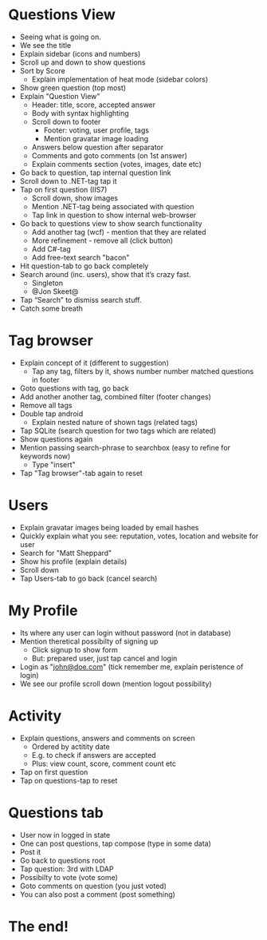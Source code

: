 # Questions View

- Seeing what is going on.
- We see the title
- Explain sidebar (icons and numbers)
- Scroll up and down to show questions
- Sort by Score
   -  Explain implementation of heat mode (sidebar colors)
- Show green question (top most)
- Explain "Question View"
   - Header: title, score, accepted answer
   - Body with syntax highlighting
   - Scroll down to footer
      - Footer: voting, user profile, tags
      - Mention gravatar image loading
   - Answers below question after separator
   - Comments and goto comments (on 1st answer)
   - Explain comments section (votes, images, date etc)
- Go back to question, tap internal question link
- Scroll down to .NET-tag tap it
- Tap on first question (IIS7)
   - Scroll down, show images
   - Mention .NET-tag being associated with question
   - Tap link in question to show internal web-browser
- Go back to questions view to show search functionality
   - Add another tag (wcf) - mention that they are related
   - More refinement - remove all (click button)
   - Add C#-tag
   - Add free-text search "bacon"
- Hit question-tab to go back completely
- Search around (inc. users), show that it’s crazy fast.
	- Singleton
	- @Jon Skeet@
- Tap “Search” to dismiss search stuff.
- Catch some breath

# Tag browser

- Explain concept of it (different to suggestion)
   - Tap any tag, filters by it, shows number number matched questions in footer
- Goto questions with tag, go back
- Add another another tag, combined filter (footer changes)
- Remove all tags
- Double tap android
   - Explain nested nature of shown tags (related tags)
- Tap SQLite (search question for two tags which are related)
- Show questions again
- Mention passing search-phrase to searchbox (easy to refine for keywords now)
   - Type "insert"
- Tap "Tag browser"-tab again to reset

# Users

- Explain gravatar images being loaded by email hashes
- Quickly explain what you see: reputation, votes, location and website for user
- Search for "Matt Sheppard"
- Show his profile (explain details)
- Scroll down
- Tap Users-tab to go back (cancel search)

# My Profile

- Its where any user can login without password (not in database)
- Mention theretical possibilty of signing up
   - Click signup to show form
   - But: prepared user, just tap cancel and login
- Login as "john@doe.com" (tick remember me, explain peristence of login)
- We see our profile scroll down (mention logout possibility)

# Activity

- Explain questions, answers and comments on screen
   - Ordered by actitity date
   - E.g. to check if answers are accepted
   - Plus: view count, score, comment count etc
- Tap on first question
- Tap on questions-tap to reset

# Questions tab

- User now in logged in state
- One can post questions, tap compose (type in some data)
- Post it
- Go back to questions root
- Tap question: 3rd with LDAP
- Possibilty to vote (vote some)
- Goto comments on question (you just voted)
- You can also post a comment (post something)

# The end!